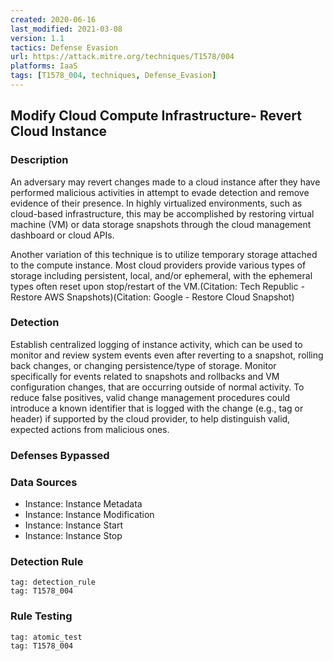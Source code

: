 ```yaml
---
created: 2020-06-16
last_modified: 2021-03-08
version: 1.1
tactics: Defense Evasion
url: https://attack.mitre.org/techniques/T1578/004
platforms: IaaS
tags: [T1578_004, techniques, Defense_Evasion]
---
```


## Modify Cloud Compute Infrastructure- Revert Cloud Instance

### Description

An adversary may revert changes made to a cloud instance after they have performed malicious activities in attempt to evade detection and remove evidence of their presence. In highly virtualized environments, such as cloud-based infrastructure, this may be accomplished by restoring virtual machine (VM) or data storage snapshots through the cloud management dashboard or cloud APIs.

Another variation of this technique is to utilize temporary storage attached to the compute instance. Most cloud providers provide various types of storage including persistent, local, and/or ephemeral, with the ephemeral types often reset upon stop/restart of the VM.(Citation: Tech Republic - Restore AWS Snapshots)(Citation: Google - Restore Cloud Snapshot)

### Detection

Establish centralized logging of instance activity, which can be used to monitor and review system events even after reverting to a snapshot, rolling back changes, or changing persistence/type of storage. Monitor specifically for events related to snapshots and rollbacks and VM configuration changes, that are occurring outside of normal activity. To reduce false positives, valid change management procedures could introduce a known identifier that is logged with the change (e.g., tag or header) if supported by the cloud provider, to help distinguish valid, expected actions from malicious ones.

### Defenses Bypassed



### Data Sources

  - Instance: Instance Metadata
  -  Instance: Instance Modification
  -  Instance: Instance Start
  -  Instance: Instance Stop
### Detection Rule

```query
tag: detection_rule
tag: T1578_004
```

### Rule Testing

```query
tag: atomic_test
tag: T1578_004
```
